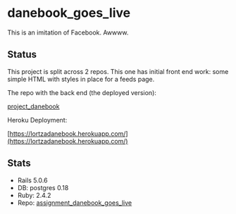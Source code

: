 danebook_goes_live
==================

This is an imitation of Facebook. Awwww.

## Status

This project is split across 2 repos. This one has initial front end work: some simple HTML with styles in place for a feeds page.

The repo with the back end (the deployed version):

[project_danebook](https://github.com/lortza/project_danebook)

Heroku Deployment:

[https://lortzadanebook.herokuapp.com/](https://lortzadanebook.herokuapp.com/)

## Stats
- Rails 5.0.6
- DB: postgres 0.18
- Ruby: 2.4.2
- Repo: [assignment_danebook_goes_live](https://github.com/lortza/assignment_danebook_goes_live)
